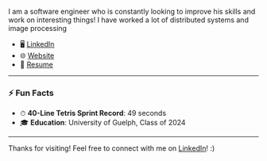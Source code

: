 I am a software engineer who is constantly looking to improve his skills and work on interesting things! I have worked a lot of distributed systems and image processing

- 🖥️ [LinkedIn](https://www.linkedin.com/in/joseph-acernese/)
- 🌐 [Website](https://josephacernese.github.io/)
- 📄 [Resume](https://josephacernese.github.io/resume.pdf)

---

### ⚡ Fun Facts
- ⏱ **40-Line Tetris Sprint Record**: 49 seconds
- 🎓 **Education**: University of Guelph, Class of 2024

---


Thanks for visiting! Feel free to connect with me on [LinkedIn](https://www.linkedin.com/in/joseph-acernese/)! :)

